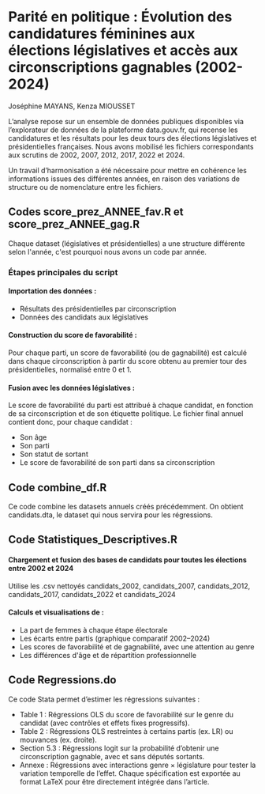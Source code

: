 # Parité en politique : Évolution des candidatures féminines aux élections législatives et accès aux circonscriptions gagnables (2002-2024)

Joséphine MAYANS, Kenza MIOUSSET

L’analyse repose sur un ensemble de données publiques disponibles via l’explorateur de données de la plateforme data.gouv.fr, qui recense les candidatures et les résultats pour les deux tours des élections législatives et présidentielles françaises. Nous avons mobilisé les fichiers correspondants aux scrutins de 2002, 2007, 2012, 2017, 2022 et 2024. 

Un travail d’harmonisation a été nécessaire pour mettre en cohérence les informations issues des différentes années, en raison des variations de structure ou de nomenclature entre les fichiers.

## Codes score_prez_ANNEE_fav.R et score_prez_ANNEE_gag.R
Chaque dataset (législatives et présidentielles) a une structure différente selon l'année, c'est pourquoi nous avons un code par année.

### Étapes principales du script

#### Importation des données :
* Résultats des présidentielles par circonscription
* Données des candidats aux législatives

#### Construction du score de favorabilité :
Pour chaque parti, un score de favorabilité (ou de gagnabilité) est calculé dans chaque circonscription à partir du score obtenu au premier tour des présidentielles, normalisé entre 0 et 1.

#### Fusion avec les données législatives :
Le score de favorabilité du parti est attribué à chaque candidat, en fonction de sa circonscription et de son étiquette politique.
Le fichier final annuel contient donc, pour chaque candidat :
* Son âge
* Son parti
* Son statut de sortant
* Le score de favorabilité de son parti dans sa circonscription

## Code combine_df.R
Ce code combine les datasets annuels créés précédemment.
On obtient candidats.dta, le dataset qui nous servira pour les régressions.

## Code Statistiques_Descriptives.R

#### Chargement et fusion des bases de candidats pour toutes les élections entre 2002 et 2024
Utilise les .csv nettoyés candidats_2002, candidats_2007, candidats_2012, candidats_2017, candidats_2022 et candidats_2024

#### Calculs et visualisations de :
* La part de femmes à chaque étape électorale
* Les écarts entre partis (graphique comparatif 2002–2024)
* Les scores de favorabilité et de gagnabilité, avec une attention au genre
* Les différences d'âge et de répartition professionnelle

## Code Regressions.do
Ce code Stata permet d’estimer les régressions suivantes :
* Table 1 : Régressions OLS du score de favorabilité sur le genre du candidat (avec contrôles et effets fixes progressifs).
* Table 2 : Régressions OLS restreintes à certains partis (ex. LR) ou mouvances (ex. droite).
* Section 5.3 : Régressions logit sur la probabilité d’obtenir une circonscription gagnable, avec et sans députés sortants.
* Annexe : Régressions avec interactions genre × législature pour tester la variation temporelle de l’effet.
Chaque spécification est exportée au format LaTeX pour être directement intégrée dans l’article.



